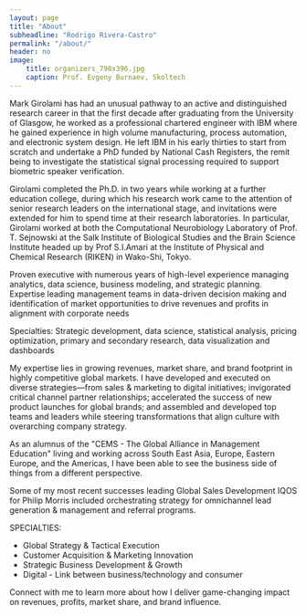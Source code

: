 ```yaml
---
layout: page
title: "About"
subheadline: "Rodrigo Rivera-Castro"
permalink: "/about/"
header: no
image:
    title: organizers_798x396.jpg
    caption: Prof. Evgeny Burnaev, Skoltech
---
```


Mark Girolami has had an unusual pathway to an active and distinguished research career in that the first decade after graduating from the University of Glasgow, he worked as a professional chartered engineer with IBM where he gained experience in high volume manufacturing, process automation, and electronic system design. He left IBM in his early thirties to start from scratch and undertake a PhD funded by National Cash Registers, the remit being to investigate the statistical signal processing required to support biometric speaker verification. 

Girolami completed the Ph.D. in two years while working at a further education college, during which his research work came to the attention of senior research leaders on the international stage, and invitations were extended for him to spend time at their research laboratories. In particular, Girolami worked at both the Computational Neurobiology Laboratory of Prof. T. Sejnowski at the Salk Institute of Biological Studies and the Brain Science Institute headed up by Prof S.I.Amari at the Institute of Physical and Chemical Research (RIKEN) in Wako-Shi, Tokyo.

Proven executive with numerous years of high-level experience managing analytics, data science, business modeling, and strategic planning. Expertise leading management teams in data-driven decision making and identification of market opportunities to drive revenues and profits in alignment with corporate needs

Specialties: Strategic development, data science, statistical analysis, pricing optimization, primary and secondary research, data visualization and dashboards 

My expertise lies in growing revenues, market share, and brand footprint in highly competitive global markets. I have developed and executed on diverse strategies—from sales & marketing to digital initiatives; invigorated critical channel partner relationships; accelerated the success of new product launches for global brands; and assembled and developed top teams and leaders while steering transformations that align culture with overarching company strategy.

As an alumnus of the "CEMS - The Global Alliance in Management Education" living and working across South East Asia, Europe, Eastern Europe, and the Americas, I have been able to see the business side of things from a different perspective.

Some of my most recent successes leading Global Sales Development IQOS for Philip Morris included orchestrating strategy for omnichannel lead generation & management and referral programs.

SPECIALTIES:
- Global Strategy & Tactical Execution
- Customer Acquisition & Marketing Innovation
- Strategic Business Development & Growth
- Digital - Link between business/technology and consumer

Connect with me to learn more about how I deliver game-changing impact on revenues, profits, market share, and brand influence.